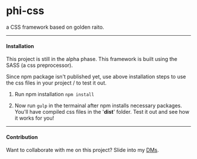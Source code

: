 # phi-css
a CSS framework based on golden raito.

---
#### Installation
This project is still in the alpha phase. This framework is built using the SASS (a css preprocessor).

Since npm package isn't published yet, use above installation steps to use the css files in your project / to test it out.

1. Run npm installation ```npm install```

2. Now run ```gulp``` in the termainal after npm installs necessary packages. You'll have compiled css files in the '**dist**' folder. Test it out and see how it works for you!

---
#### Contribution
Want to collaborate with me on this project? Slide into my [DMs](https://www.instagram.com/prathamesh.koshti).